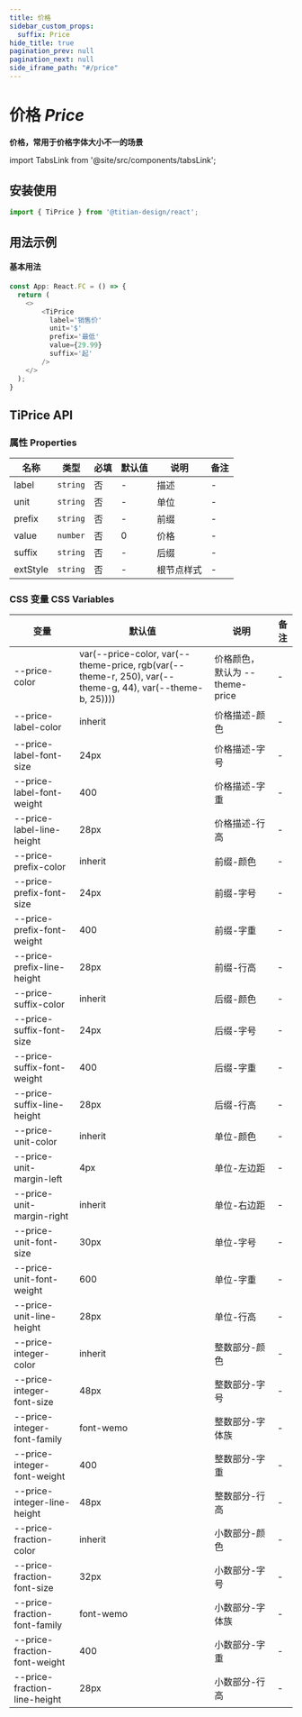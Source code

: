 ```yaml
---
title: 价格
sidebar_custom_props:
  suffix: Price
hide_title: true
pagination_prev: null
pagination_next: null
side_iframe_path: "#/price"
---
```


# 价格 _Price_

**价格，常用于价格字体大小不一的场景**

import TabsLink from '@site/src/components/tabsLink';

<TabsLink id="tiprice-api" />

## 安装使用

```ts showLineNumbers
import { TiPrice } from '@titian-design/react';
```

## 用法示例
#### 基本用法

```typescript tsx showLineNumbers
const App: React.FC = () => {
  return (
    <>
        <TiPrice 
          label='销售价'
          unit='$'
          prefix='最低'
          value={29.99}
          suffix='起'
        />
    </>
  );
}
```

## TiPrice API

### 属性 **Properties**

| 名称     | 类型     | 必填 | 默认值 | 说明       | 备注 |
| -------- | -------- | ---- | ------ | ---------- | ---- |
| label    | `string` | 否   | -      | 描述       | -    |
| unit     | `string` | 否   | -      | 单位       | -    |
| prefix   | `string` | 否   | -      | 前缀       | -    |
| value    | `number` | 否   | 0      | 价格       | -    |
| suffix   | `string` | 否   | -      | 后缀       | -    |
| extStyle | `string` | 否   | -      | 根节点样式 | -    |

### CSS 变量 **CSS Variables**

| 变量                         | 默认值                                                                                                   | 说明                           | 备注 |
| ---------------------------- | -------------------------------------------------------------------------------------------------------- | ------------------------------ | ---- |
| --price-color                | var(--price-color, var(--theme-price, rgb(var(--theme-r, 250), var(--theme-g, 44), var(--theme-b, 25)))) | 价格颜色，默认为 --theme-price | -    |
| --price-label-color          | inherit                                                                                                  | 价格描述-颜色                  | -    |
| --price-label-font-size      | 24px                                                                                                     | 价格描述-字号                  | -    |
| --price-label-font-weight    | 400                                                                                                      | 价格描述-字重                  | -    |
| --price-label-line-height    | 28px                                                                                                     | 价格描述-行高                  | -    |
| --price-prefix-color         | inherit                                                                                                  | 前缀-颜色                      | -    |
| --price-prefix-font-size     | 24px                                                                                                     | 前缀-字号                      | -    |
| --price-prefix-font-weight   | 400                                                                                                      | 前缀-字重                      | -    |
| --price-prefix-line-height   | 28px                                                                                                     | 前缀-行高                      | -    |
| --price-suffix-color         | inherit                                                                                                  | 后缀-颜色                      | -    |
| --price-suffix-font-size     | 24px                                                                                                     | 后缀-字号                      | -    |
| --price-suffix-font-weight   | 400                                                                                                      | 后缀-字重                      | -    |
| --price-suffix-line-height   | 28px                                                                                                     | 后缀-行高                      | -    |
| --price-unit-color           | inherit                                                                                                  | 单位-颜色                      | -    |
| --price-unit-margin-left           | 4px                                                                                                  | 单位-左边距                      | -    |
| --price-unit-margin-right           | inherit                                                                                                  | 单位-右边距                      | -    |
| --price-unit-font-size       | 30px                                                                                                     | 单位-字号                      | -    |
| --price-unit-font-weight     | 600                                                                                                      | 单位-字重                      | -    |
| --price-unit-line-height     | 28px                                                                                                     | 单位-行高                      | -    |
| --price-integer-color        | inherit                                                                                                  | 整数部分-颜色                  | -    |
| --price-integer-font-size    | 48px                                                                                                     | 整数部分-字号                  | -    |
| --price-integer-font-family  | font-wemo                                                                                                | 整数部分-字体族                | -    |
| --price-integer-font-weight  | 400                                                                                                      | 整数部分-字重                  | -    |
| --price-integer-line-height  | 48px                                                                                                     | 整数部分-行高                  | -    |
| --price-fraction-color       | inherit                                                                                                  | 小数部分-颜色                  | -    |
| --price-fraction-font-size   | 32px                                                                                                     | 小数部分-字号                  | -    |
| --price-fraction-font-family | font-wemo                                                                                                | 小数部分-字体族                | -    |
| --price-fraction-font-weight | 400                                                                                                      | 小数部分-字重                  | -    |
| --price-fraction-line-height | 28px                                                                                                     | 小数部分-行高                  | -    |

